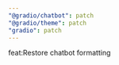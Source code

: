 ```yaml
---
"@gradio/chatbot": patch
"@gradio/theme": patch
"gradio": patch
---
```


feat:Restore chatbot formatting
